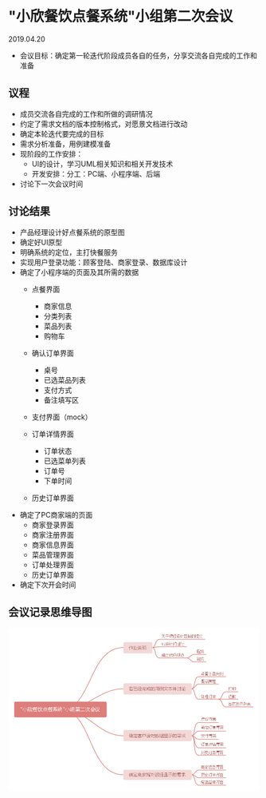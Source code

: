 # "小欣餐饮点餐系统"小组第二次会议
2019.04.20

- 会议目标：确定第一轮迭代阶段成员各自的任务，分享交流各自完成的工作和准备

## 议程
- 成员交流各自完成的工作和所做的调研情况
- 约定了需求文档的版本控制格式，对愿景文档进行改动
- 确定本轮迭代要完成的目标
- 需求分析准备，用例建模准备
- 现阶段的工作安排：
  - UI的设计，学习UML相关知识和相关开发技术
  - 开发安排：分工：PC端、小程序端、后端
- 讨论下一次会议时间

## 讨论结果
- 产品经理设计好点餐系统的原型图
- 确定好UI原型
- 明确系统的定位，主打快餐服务
- 实现用户登录功能：顾客登陆、商家登录、数据库设计
- 确定了小程序端的页面及其所需的数据
   - 点餐界面
        - 商家信息
        - 分类列表
        - 菜品列表
        - 购物车
   - 确认订单界面
        - 桌号
        - 已选菜品列表
        - 支付方式
        - 备注填写区
   - 支付界面（mock）

   - 订单详情界面
        - 订单状态
        - 已选菜单列表
        - 订单号
        - 下单时间
   - 历史订单界面
- 确定了PC商家端的页面
    - 商家登录界面
    - 商家注册界面
    - 商家信息界面
    - 菜品管理界面
    - 订单处理界面
    - 历史订单界面
- 确定下次开会时间

## 会议记录思维导图

![图片](https://raw.githubusercontent.com/LeonhardE/Dashboard/gh-pages/%E7%AC%AC%E4%BA%8C%E6%AC%A1%E4%BC%9A%E8%AE%AE.png)

